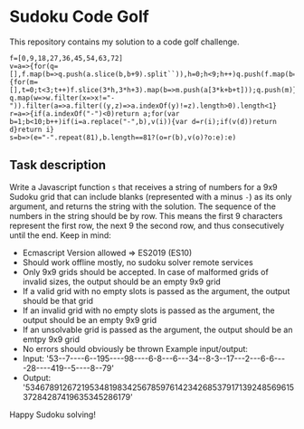 # Sudoku Code Golf

This repository contains my solution to a code golf challenge.

```
f=[0,9,18,27,36,45,54,63,72]
v=a=>{for(q=[],f.map(b=>q.push(a.slice(b,b+9).split``)),h=0;h<9;h++)q.push(f.map(b=>a[b+h]));for(h=0;h<3;h++)for(k=0;k<3;k++){for(m=[],t=0;t<3;t++)f.slice(3*h,3*h+3).map(b=>m.push(a[3*k+b+t]));q.push(m)}return q.map(w=>w.filter(x=>x!="-")).filter(a=>a.filter((y,z)=>a.indexOf(y)!=z).length>0).length<1}
r=a=>{if(a.indexOf("-")<0)return a;for(var b=1;b<10;b++)if(i=a.replace("-",b),v(i)){var d=r(i);if(v(d))return d}return i}
s=b=>(e="-".repeat(81),b.length==81?(o=r(b),v(o)?o:e):e)
```

## Task description

Write a Javascript function `s` that receives a string of numbers for a 9x9 Sudoku grid that can include blanks (represented with a minus `-`) as its only argument, and returns the string with the solution. The sequence of the numbers in the string should be by row. This means the first 9 characters represent the first row, the next 9 the second row, and thus consecutively until the end.
Keep in mind:

* Ecmascript Version allowed => ES2019 (ES10)
* Should work offline mostly, no sudoku solver remote services
* Only 9x9 grids should be accepted. In case of malformed grids of invalid sizes, the output should be an empty 9x9 grid
* If a valid grid with no empty slots is passed as the argument, the output should be that grid
* If an invalid grid with no empty slots is passed as the argument, the output should be an empty 9x9 grid
* If an unsolvable grid is passed as the argument, the output should be an emtpy 9x9 grid
* No errors should obviously be thrown
Example input/output:
* Input:  '53--7----6--195----98----6-8---6---34--8-3--17---2---6-6----28----419--5----8--79'
* Output: '534678912672195348198342567859761423426853791713924856961537284287419635345286179'

Happy Sudoku solving!
